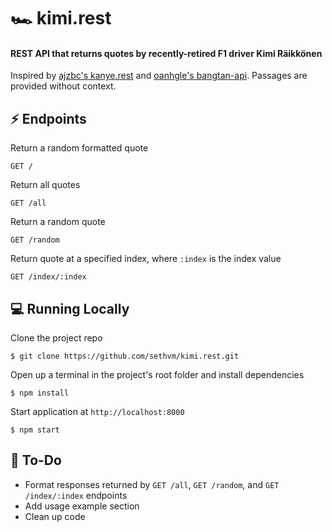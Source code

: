 # 🏎️ kimi.rest
#### REST API that returns quotes by recently-retired F1 driver Kimi Räikkönen

Inspired by [ajzbc's kanye.rest](https://github.com/ajzbc/kanye.rest) and [oanhgle's bangtan-api](https://github.com/oanhgle/bangtan-api). Passages are provided without context.

## :zap: Endpoints
Return a random formatted quote
```
GET /
```
Return all quotes
```
GET /all
```
Return a random quote
```
GET /random
```
Return quote at a specified index, where `:index` is the index value
```
GET /index/:index
```

## :computer: Running Locally
Clone the project repo
```
$ git clone https://github.com/sethvm/kimi.rest.git
```
Open up a terminal in the project's root folder and install dependencies
```
$ npm install
```
Start application at `http://localhost:8000`
```
$ npm start
```

## :memo: To-Do
 - Format responses returned by `GET /all`, `GET /random`, and `GET /index/:index` endpoints
 - Add usage example section
- Clean up code
